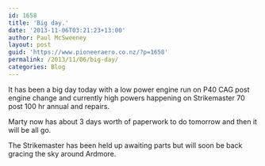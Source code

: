 ```yaml
---
id: 1658
title: 'Big day.'
date: '2013-11-06T03:21:23+13:00'
author: Paul McSweeney
layout: post
guid: 'https://www.pioneeraero.co.nz/?p=1658'
permalink: /2013/11/06/big-day/
categories: Blog
---
```


It has been a big day today with a low power engine run on P40 CAG post engine change and currently high powers happening on Strikemaster 70 post 100 hr annual and repairs.

Marty now has about 3 days worth of paperwork to do tomorrow and then it will be all go.

The Strikemaster has been held up awaiting parts but will soon be back gracing the sky around Ardmore.

